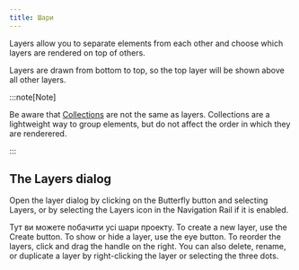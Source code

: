 ```yaml
---
title: Шари
---
```


Layers allow you to separate elements from each other and choose which layers are rendered on top of others.

Layers are drawn from bottom to top, so the top layer will be shown above all other layers.

:::note\[Note]

Be aware that [Collections](../tools/collection) are not the same as layers. Collections are a lightweight way to group elements, but do not affect the order in which they are renderered.

:::

## The Layers dialog

Open the layer dialog by clicking on the Butterfly button and selecting Layers, or by selecting the Layers icon in the Navigation Rail if it is enabled.

Тут ви можете побачити усі шари проекту. To create a new layer, use the Create button. To show or hide a layer, use the eye button. To reorder the layers, click and drag the handle on the right. You can also delete, rename, or duplicate a layer by right-clicking the layer or selecting the three dots.